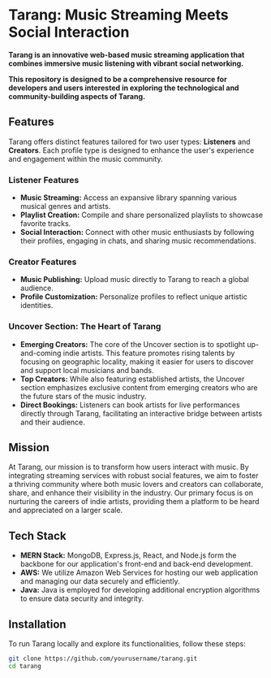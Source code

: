 # Tarang: Music Streaming Meets Social Interaction

**Tarang is an innovative web-based music streaming application that combines immersive music listening with vibrant social networking.**

**This repository is designed to be a comprehensive resource for developers and users interested in exploring the technological and community-building aspects of Tarang.**

## Features

Tarang offers distinct features tailored for two user types: **Listeners** and **Creators**. Each profile type is designed to enhance the user's experience and engagement within the music community.

### Listener Features

- **Music Streaming:** Access an expansive library spanning various musical genres and artists.
- **Playlist Creation:** Compile and share personalized playlists to showcase favorite tracks.
- **Social Interaction:** Connect with other music enthusiasts by following their profiles, engaging in chats, and sharing music recommendations.

### Creator Features

- **Music Publishing:** Upload music directly to Tarang to reach a global audience.
- **Profile Customization:** Personalize profiles to reflect unique artistic identities.

### Uncover Section: The Heart of Tarang

- **Emerging Creators:** The core of the Uncover section is to spotlight up-and-coming indie artists. This feature promotes rising talents by focusing on geographic locality, making it easier for users to discover and support local musicians and bands.
- **Top Creators:** While also featuring established artists, the Uncover section emphasizes exclusive content from emerging creators who are the future stars of the music industry.
- **Direct Bookings:** Listeners can book artists for live performances directly through Tarang, facilitating an interactive bridge between artists and their audience.

## Mission

At Tarang, our mission is to transform how users interact with music. By integrating streaming services with robust social features, we aim to foster a thriving community where both music lovers and creators can collaborate, share, and enhance their visibility in the industry. Our primary focus is on nurturing the careers of indie artists, providing them a platform to be heard and appreciated on a larger scale.

## Tech Stack

- **MERN Stack:** MongoDB, Express.js, React, and Node.js form the backbone for our application's front-end and back-end development.
- **AWS:** We utilize Amazon Web Services for hosting our web application and managing our data securely and efficiently.
- **Java:** Java is employed for developing additional encryption algorithms to ensure data security and integrity.

## Installation

To run Tarang locally and explore its functionalities, follow these steps:

```bash
git clone https://github.com/yourusername/tarang.git
cd tarang
